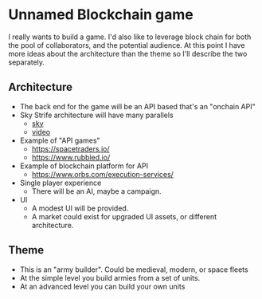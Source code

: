 # Unnamed Blockchain game
I really wants to build a game.  I'd also like to leverage block chain for both the pool of collaborators, and the potential audience.  At this point I have more ideas about the architecture than the theme so I'll describe the two separately.

## Architecture
* The back end for the game will be an API based that's an "onchain API"
* Sky Strife architecture will have many parallels
  * [sky](https://play.skystrife.xyz/)
  * [video](https://www.youtube.com/watch?v=sjNpUlmVFfo)
* Example of "API games"
  * https://spacetraders.io/
  * https://www.rubbled.io/
* Example of blockchain platform for API
  * https://www.orbs.com/execution-services/
* Single player experience
  * There will be an AI, maybe a campaign.
* UI
  * A modest UI will be provided.
  * A market could exist for upgraded UI assets, or different architecture.   
## Theme
* This is an "army builder".   Could be medieval, modern, or space fleets
* At the simple level you build armies from a set of units.
* At an advanced level you can build your own units

